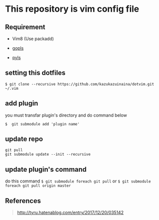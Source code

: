 # This repository is vim config file

## Requirement

- Vim8 (Use packadd)

- [gopls](https://github.com/golang/go/wiki/gopls)

- [pyls](https://github.com/palantir/python-language-server)

## setting this dotfiles

```
$ git clone --recursive https://github.com/kazukazuinaina/dotvim.git ~/.vim
```

## add plugin

you must transfar plugin's directory and do command below

```
$  git submodule add 'plugin name'
```

## update repo
```
git pull
git submodule update --init --recursive
```

## update plugin's command

do this command
    ```
    $ git submodule foreach git pull
    ```
or
    ```
    $ git submodule foreach git pull origin master
    ```

## References

> http://tyru.hatenablog.com/entry/2017/12/20/035142
